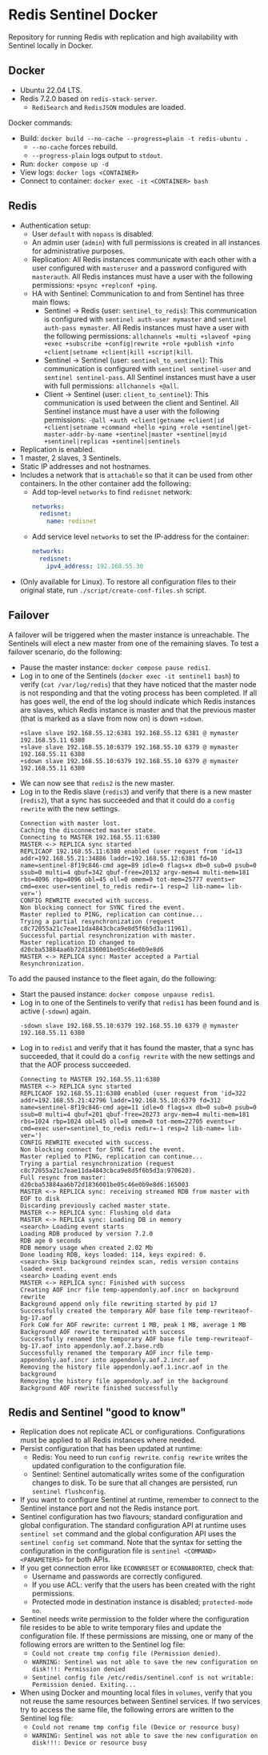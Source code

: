 # Redis Sentinel Docker

Repository for running Redis with replication and high availability with Sentinel locally in Docker.

## Docker

- Ubuntu 22.04 LTS.
- Redis 7.2.0 based on `redis-stack-server`.
  - `RediSearch` and `RedisJSON` modules are loaded.

Docker commands:

- Build: `docker build --no-cache --progress=plain -t redis-ubuntu .`
  - `--no-cache` forces rebuild.
  - `--progress-plain` logs output to `stdout`.
- Run: `docker compose up -d`
- View logs: `docker logs <CONTAINER>`
- Connect to container: `docker exec -it <CONTAINER> bash`

## Redis

- Authentication setup:
  - User `default` with `nopass` is disabled.
  - An admin user (`admin`) with full permissions is created in all instances for administrative purposes.
  - Replication: All Redis instances communicate with each other with a user configured with `masteruser` and a password configured with `masterauth`. All Redis instances must have a user with the following permissions: `+psync +replconf +ping`.
  - HA with Sentinel: Communication to and from Sentinel has three main flows:
    - Sentinel -> Redis (user: `sentinel_to_redis`): This communication is configured with `sentinel auth-user mymaster` and `sentinel auth-pass mymaster`. All Redis instances must have a user with the following permissions: `allchannels +multi +slaveof +ping +exec +subscribe +config|rewrite +role +publish +info +client|setname +client|kill +script|kill`.
    - Sentinel -> Sentinel (user: `sentinel_to_sentinel`): This communication is configured with `sentinel sentinel-user` and `sentinel sentinel-pass`. All Sentinel instances must have a user with full permissions: `allchannels +@all`.
    - Client -> Sentinel (user: `client_to_sentinel`): This communication is used between the client and Sentinel. All Sentinel instance must have a user with the following permissions: `-@all +auth +client|getname +client|id +client|setname +command +hello +ping +role +sentinel|get-master-addr-by-name +sentinel|master +sentinel|myid +sentinel|replicas +sentinel|sentinels`
- Replication is enabled.
- 1 master, 2 slaves, 3 Sentinels.
- Static IP addresses and not hostnames.
- Includes a network that is `attachable` so that it can be used from other containers. In the other container add the following:
  - Add top-level `networks` to find `redisnet` network:
    ```yaml
    networks:
      redisnet:
        name: redisnet
    ```
  - Add service level `networks` to set the IP-address for the container:
    ```yaml
    networks:
      redisnet:
        ipv4_address: 192.168.55.30
    ```
- (Only available for Linux). To restore all configuration files to their original state, run `./script/create-conf-files.sh` script.

## Failover

A failover will be triggered when the master instance is unreachable. The Sentinels will elect a new master from one of the remaining slaves. To test a failover scenario, do the following:

- Pause the master instance: `docker compose pause redis1`.
- Log in to one of the Sentinels (`docker exec -it sentinel1 bash`) to verify (`cat /var/log/redis`) that they have noticed that the master node is not responding and that the voting process has been completed. If all has goes well, the end of the log should indicate which Redis instances are slaves, which Redis instance is master and that the previous master (that is marked as a slave from now on) is down `+sdown`.
  ```
  +slave slave 192.168.55.12:6381 192.168.55.12 6381 @ mymaster 192.168.55.11 6380
  +slave slave 192.168.55.10:6379 192.168.55.10 6379 @ mymaster 192.168.55.11 6380
  +sdown slave 192.168.55.10:6379 192.168.55.10 6379 @ mymaster 192.168.55.11 6380
  ```
- We can now see that `redis2` is the new master.
- Log in to the Redis slave (`redis3`) and verify that there is a new master (`redis2`), that a sync has succeeded and that it could do a `config rewrite` with the new settings.
  ```
  Connection with master lost.
  Caching the disconnected master state.
  Connecting to MASTER 192.168.55.11:6380
  MASTER <-> REPLICA sync started
  REPLICAOF 192.168.55.11:6380 enabled (user request from 'id=13 addr=192.168.55.21:34886 laddr=192.168.55.12:6381 fd=10 name=sentinel-8f19c846-cmd age=89 idle=0 flags=x db=0 sub=0 psub=0 ssub=0 multi=4 qbuf=342 qbuf-free=20132 argv-mem=4 multi-mem=181 rbs=4096 rbp=4096 obl=45 oll=0 omem=0 tot-mem=25777 events=r cmd=exec user=sentinel_to_redis redir=-1 resp=2 lib-name= lib-ver=')
  CONFIG REWRITE executed with success.
  Non blocking connect for SYNC fired the event.
  Master replied to PING, replication can continue...
  Trying a partial resynchronization (request c8c72055a21c7eae11da4843cbca9e8d5f6b5d3a:11961).
  Successful partial resynchronization with master.
  Master replication ID changed to d20cba53884aa6b72d1836001be05c46e0b9e8d6
  MASTER <-> REPLICA sync: Master accepted a Partial Resynchronization.
  ```

To add the paused instance to the fleet again, do the following:

- Start the paused instance: `docker compose unpause redis1`.
- Log in to one of the Sentinels to verify that `redis1` has been found and is active (`-sdown`) again.
  ```
  -sdown slave 192.168.55.10:6379 192.168.55.10 6379 @ mymaster 192.168.55.11 6380
  ```
- Log in to `redis1` and verify that it has found the master, that a sync has succeeded, that it could do a `config rewrite` with the new settings and that the AOF process succeeded.
  ```
  Connecting to MASTER 192.168.55.11:6380
  MASTER <-> REPLICA sync started
  REPLICAOF 192.168.55.11:6380 enabled (user request from 'id=322 addr=192.168.55.21:42796 laddr=192.168.55.10:6379 fd=312 name=sentinel-8f19c846-cmd age=11 idle=0 flags=x db=0 sub=0 psub=0 ssub=0 multi=4 qbuf=201 qbuf-free=20273 argv-mem=4 multi-mem=181 rbs=1024 rbp=1024 obl=45 oll=0 omem=0 tot-mem=22705 events=r cmd=exec user=sentinel_to_redis redir=-1 resp=2 lib-name= lib-ver=')
  CONFIG REWRITE executed with success.
  Non blocking connect for SYNC fired the event.
  Master replied to PING, replication can continue...
  Trying a partial resynchronization (request c8c72055a21c7eae11da4843cbca9e8d5f6b5d3a:970620).
  Full resync from master: d20cba53884aa6b72d1836001be05c46e0b9e8d6:165003
  MASTER <-> REPLICA sync: receiving streamed RDB from master with EOF to disk
  Discarding previously cached master state.
  MASTER <-> REPLICA sync: Flushing old data
  MASTER <-> REPLICA sync: Loading DB in memory
  <search> Loading event starts
  Loading RDB produced by version 7.2.0
  RDB age 0 seconds
  RDB memory usage when created 2.02 Mb
  Done loading RDB, keys loaded: 114, keys expired: 0.
  <search> Skip background reindex scan, redis version contains loaded event.
  <search> Loading event ends
  MASTER <-> REPLICA sync: Finished with success
  Creating AOF incr file temp-appendonly.aof.incr on background rewrite
  Background append only file rewriting started by pid 17
  Successfully created the temporary AOF base file temp-rewriteaof-bg-17.aof
  Fork CoW for AOF rewrite: current 1 MB, peak 1 MB, average 1 MB
  Background AOF rewrite terminated with success
  Successfully renamed the temporary AOF base file temp-rewriteaof-bg-17.aof into appendonly.aof.2.base.rdb
  Successfully renamed the temporary AOF incr file temp-appendonly.aof.incr into appendonly.aof.2.incr.aof
  Removing the history file appendonly.aof.1.incr.aof in the background
  Removing the history file appendonly.aof in the background
  Background AOF rewrite finished successfully
  ```

## Redis and Sentinel "good to know"

- Replication does not replicate ACL or configurations. Configurations must be applied to all Redis instances where needed.
- Persist configuration that has been updated at runtime:
  - Redis: You need to run `config rewrite`. `config rewrite` writes the updated configuration to the configuration file.
  - Sentinel: Sentinel automatically writes some of the configuration changes to disk. To be sure that all changes are persisted, run `sentinel flushconfig`.
- If you want to configure Sentinel at runtime, remember to connect to the Sentinel instance port and not the Redis instance port.
- Sentinel configuration has two flavours; standard configuration and global configuration. The standard configuration API at runtime uses `sentinel set` command and the global configuration API uses the `sentinel config set` command. Note that the syntax for setting the configuration in the configuration file is `sentinel <COMMAND> <PARAMETERS>` for both APIs.
- If you get connection error like `ECONNRESET` or `ECONNABORTED`, check that:
  - Username and passwords are correctly configured.
  - If you use ACL: verify that the users has been created with the right permissions.
  - Protected mode in destination instance is disabled; `protected-mode no`.
- Sentinel needs write permission to the folder where the configuration file resides to be able to write temporary files and update the configuration file. If these permissions are missing, one or many of the following errors are written to the Sentinel log file:
  - `Could not create tmp config file (Permission denied)`.
  - `WARNING: Sentinel was not able to save the new configuration on disk!!!: Permission denied`
  - `Sentinel config file /etc/redis/sentinel.conf is not writable: Permission denied. Exiting...`
- When using Docker and mounting local files in `volumes`, verify that you not reuse the same resources between Sentinel services. If two services try to access the same file, the following errors are written to the Sentinel log file:
  - `Could not rename tmp config file (Device or resource busy)`
  - `WARNING: Sentinel was not able to save the new configuration on disk!!!: Device or resource busy`
